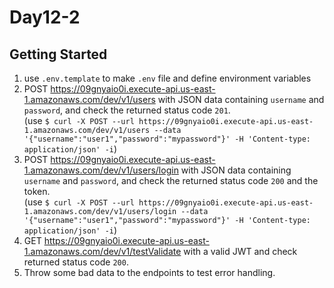 # Day12-2

## Getting Started
1. use `.env.template` to make `.env` file and define environment variables
2. POST https://09gnyaio0i.execute-api.us-east-1.amazonaws.com/dev/v1/users with JSON data containing `username` and `password`, and check the returned status code `201`.  
(use `$ curl -X POST --url https://09gnyaio0i.execute-api.us-east-1.amazonaws.com/dev/v1/users --data '{"username":"user1","password":"mypassword"}' -H 'Content-type: application/json' -i`)
3. POST https://09gnyaio0i.execute-api.us-east-1.amazonaws.com/dev/v1/users/login with JSON data containing `username` and `password`, and check the returned status code `200` and the token.  
(use `$ curl -X POST --url https://09gnyaio0i.execute-api.us-east-1.amazonaws.com/dev/v1/users/login --data '{"username":"user1","password":"mypassword"}' -H 'Content-type: application/json' -i`)
4. GET https://09gnyaio0i.execute-api.us-east-1.amazonaws.com/dev/v1/testValidate with a valid JWT and check returned status code `200`. 
5. Throw some bad data to the endpoints to test error handling.